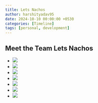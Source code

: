 ```yaml
---
title: Lets Nachos
author: harshityadav95
date: 2024-10-10 00:00:00 +0530
categories: [Timeline]
tags: [personal, development]
---
```


## Meet the Team Lets Nachos

- [![](https://img.shields.io/badge/-Harshit_Yadav-blue?logo=linkedin&style=for-the-badge)](https://www.linkedin.com/in/harshityadav95/)
- [![](https://img.shields.io/badge/-Uday_Yadav-blue?logo=linkedin&style=for-the-badge)](https://www.linkedin.com/in/uday-yadav-cs/)
- [![](https://img.shields.io/badge/-Jahnvi_Seth-blue?logo=linkedin&style=for-the-badge)](https://www.linkedin.com/in/jahnvi-seth/)
- [![](https://img.shields.io/badge/-Ashwin_Singla-blue?logo=linkedin&style=for-the-badge)](https://www.linkedin.com/in/ashwin-singla-87b797111/)
- [![](https://img.shields.io/badge/-Gouthami_Puppala-blue?logo=linkedin&style=for-the-badge)](https://www.linkedin.com/in/gouthami-puppala-53b091188)
- [![](https://img.shields.io/badge/-Mounika_Reddy-blue?logo=linkedin&style=for-the-badge)](https://www.linkedin.com/in/mounika-reddy-3968a079/)
- [![](https://img.shields.io/badge/-Umang_Bhargava-blue?logo=linkedin&style=for-the-badge)](https://www.linkedin.com/in/umang-bhargava-1b1803112/)
